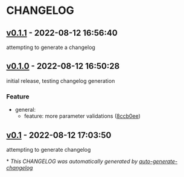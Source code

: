 # CHANGELOG

## [v0.1.1](https://github.com/carsonpurnell/cryotomosim_CTS/releases/tag/v0.1.1) - 2022-08-12 16:56:40

attempting to generate a changelog

## [v0.1.0](https://github.com/carsonpurnell/cryotomosim_CTS/releases/tag/v0.1.0) - 2022-08-12 16:50:28

initial release, testing changelog generation

### Feature

- general:
  - feature: more parameter validations ([8ccb0ee](https://github.com/carsonpurnell/cryotomosim_CTS/commit/8ccb0ee05b22deee7959e2ae95137fc8ea5f9b75))

## [v0.1](https://github.com/carsonpurnell/cryotomosim_CTS/releases/tag/v0.1) - 2022-08-12 17:03:50

attempting to generate changelog

\* *This CHANGELOG was automatically generated by [auto-generate-changelog](https://github.com/BobAnkh/auto-generate-changelog)*
